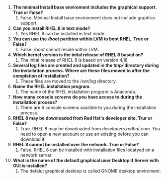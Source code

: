 1. **The minimal Install base enviroment includes the graphical support. True or False?**
    1. False. Minimal Install base environment does not include graphics support.
2. **Can you install RHEL 8 in text mode?**
    1. Yes RHEL 8 can be installed in text mode.
3. **You can use the */boot* partition within LVM to boot RHEL. True or False?**
    1. False. */boot* cannot reside within LVM.
4. **Which kernel version is the inital release of RHEL 8 based on?**
    1. The inital release of RHEL 8 is based on version 4.18
5. **Several log files are created and updated in the *tmp/* directory during the installation process. Where are these files moved to after the completion of installation?**
    1. These files are moved to the */var/log* directory.
6. **Name the RHEL installation program.**
    1. The name of the RHEL installation program is Anaconda.
7. **How many console screens do you have access to during the installation process?**
    1. There are 6 console screens availible to you during the installation process.
8. **RHEL 8 may be downloaded from Red Hat's developer site. Trur or False?**
    1. True. RHEL 8 may be downloaded from *developers.redhat.com*. You need to open a new account or use an existing before you can download it.
9. **RHEL 8 cannot be installed over the network. True or False?**
    1. False. RHEL 8 can be installed with installation files locatyed on a network server.
10. **What is the name of the default graphical user Desktop if Server with GUI is installed?**
    1. The defalut graphical desktop is called GNOME desktop enviroment.